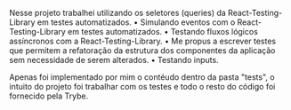 Nesse projeto trabalhei utilizando os seletores (queries) da React-Testing-Library em testes automatizados.
 • Simulando eventos com o React-Testing-Library em testes automatizados.
 • Testando fluxos lógicos assíncronos com a React-Testing-Library.
 • Me propus a escrever testes que permitem a refatoração da estrutura dos componentes da aplicação sem necessidade de serem alterados.
 • Testando inputs.

 Apenas foi implementado por mim o contéudo dentro da pasta "tests", o intuito do projeto foi trabalhar com os testes e todo o resto do código foi fornecido pela Trybe.
